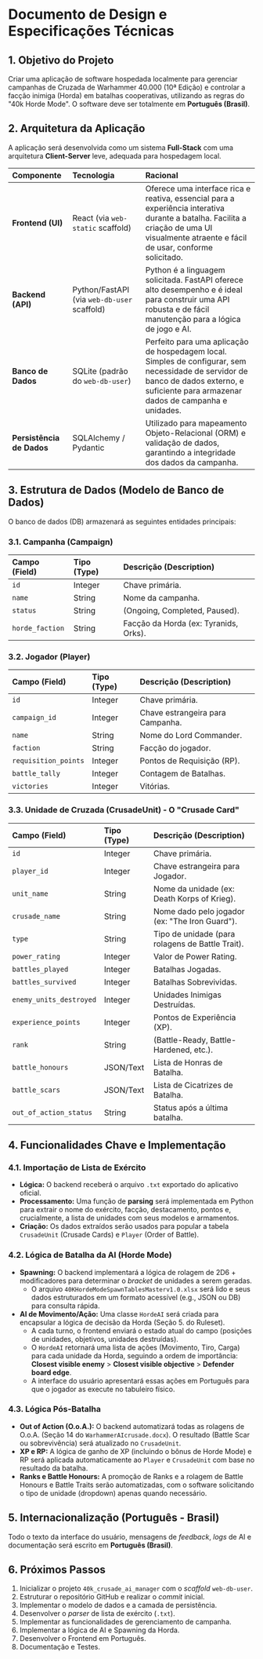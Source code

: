 # Documento de Design e Especificações Técnicas

## 1. Objetivo do Projeto

Criar uma aplicação de software hospedada localmente para gerenciar campanhas de Cruzada de Warhammer 40.000 (10ª Edição) e controlar a facção inimiga (Horda) em batalhas cooperativas, utilizando as regras do "40k Horde Mode". O software deve ser totalmente em **Português (Brasil)**.

## 2. Arquitetura da Aplicação

A aplicação será desenvolvida como um sistema **Full-Stack** com uma arquitetura **Client-Server** leve, adequada para hospedagem local.

| Componente | Tecnologia | Racional |
| :--- | :--- | :--- |
| **Frontend (UI)** | React (via `web-static` scaffold) | Oferece uma interface rica e reativa, essencial para a experiência interativa durante a batalha. Facilita a criação de uma UI visualmente atraente e fácil de usar, conforme solicitado. |
| **Backend (API)** | Python/FastAPI (via `web-db-user` scaffold) | Python é a linguagem solicitada. FastAPI oferece alto desempenho e é ideal para construir uma API robusta e de fácil manutenção para a lógica de jogo e AI. |
| **Banco de Dados** | SQLite (padrão do `web-db-user`) | Perfeito para uma aplicação de hospedagem local. Simples de configurar, sem necessidade de servidor de banco de dados externo, e suficiente para armazenar dados de campanha e unidades. |
| **Persistência de Dados** | SQLAlchemy / Pydantic | Utilizado para mapeamento Objeto-Relacional (ORM) e validação de dados, garantindo a integridade dos dados da campanha. |

## 3. Estrutura de Dados (Modelo de Banco de Dados)

O banco de dados (DB) armazenará as seguintes entidades principais:

### 3.1. Campanha (Campaign)
| Campo (Field) | Tipo (Type) | Descrição (Description) |
| :--- | :--- | :--- |
| `id` | Integer | Chave primária. |
| `name` | String | Nome da campanha. |
| `status` | String | (Ongoing, Completed, Paused). |
| `horde_faction` | String | Facção da Horda (ex: Tyranids, Orks). |

### 3.2. Jogador (Player)
| Campo (Field) | Tipo (Type) | Descrição (Description) |
| :--- | :--- | :--- |
| `id` | Integer | Chave primária. |
| `campaign_id` | Integer | Chave estrangeira para Campanha. |
| `name` | String | Nome do Lord Commander. |
| `faction` | String | Facção do jogador. |
| `requisition_points` | Integer | Pontos de Requisição (RP). |
| `battle_tally` | Integer | Contagem de Batalhas. |
| `victories` | Integer | Vitórias. |

### 3.3. Unidade de Cruzada (CrusadeUnit) - O "Crusade Card"
| Campo (Field) | Tipo (Type) | Descrição (Description) |
| :--- | :--- | :--- |
| `id` | Integer | Chave primária. |
| `player_id` | Integer | Chave estrangeira para Jogador. |
| `unit_name` | String | Nome da unidade (ex: Death Korps of Krieg). |
| `crusade_name` | String | Nome dado pelo jogador (ex: "The Iron Guard"). |
| `type` | String | Tipo de unidade (para rolagens de Battle Trait). |
| `power_rating` | Integer | Valor de Power Rating. |
| `battles_played` | Integer | Batalhas Jogadas. |
| `battles_survived` | Integer | Batalhas Sobrevividas. |
| `enemy_units_destroyed` | Integer | Unidades Inimigas Destruídas. |
| `experience_points` | Integer | Pontos de Experiência (XP). |
| `rank` | String | (Battle-Ready, Battle-Hardened, etc.). |
| `battle_honours` | JSON/Text | Lista de Honras de Batalha. |
| `battle_scars` | JSON/Text | Lista de Cicatrizes de Batalha. |
| `out_of_action_status` | String | Status após a última batalha. |

## 4. Funcionalidades Chave e Implementação

### 4.1. Importação de Lista de Exército
*   **Lógica:** O backend receberá o arquivo `.txt` exportado do aplicativo oficial.
*   **Processamento:** Uma função de **parsing** será implementada em Python para extrair o nome do exército, facção, destacamento, pontos e, crucialmente, a lista de unidades com seus modelos e armamentos.
*   **Criação:** Os dados extraídos serão usados para popular a tabela `CrusadeUnit` (Crusade Cards) e `Player` (Order of Battle).

### 4.2. Lógica de Batalha da AI (Horde Mode)
*   **Spawning:** O backend implementará a lógica de rolagem de 2D6 + modificadores para determinar o *bracket* de unidades a serem geradas.
    *   O arquivo `40KHordeModeSpawnTablesMasterv1.0.xlsx` será lido e seus dados estruturados em um formato acessível (e.g., JSON ou DB) para consulta rápida.
*   **AI de Movimento/Ação:** Uma classe `HordeAI` será criada para encapsular a lógica de decisão da Horda (Seção 5. do Ruleset).
    *   A cada turno, o frontend enviará o estado atual do campo (posições de unidades, objetivos, unidades destruídas).
    *   O `HordeAI` retornará uma lista de ações (Movimento, Tiro, Carga) para cada unidade da Horda, seguindo a ordem de importância: **Closest visible enemy** > **Closest visible objective** > **Defender board edge**.
    *   A interface do usuário apresentará essas ações em Português para que o jogador as execute no tabuleiro físico.

### 4.3. Lógica Pós-Batalha
*   **Out of Action (O.o.A.):** O backend automatizará todas as rolagens de O.o.A. (Seção 14 do `WarhammerAIcrusade.docx`). O resultado (Battle Scar ou sobrevivência) será atualizado no `CrusadeUnit`.
*   **XP e RP:** A lógica de ganho de XP (incluindo o bônus de Horde Mode) e RP será aplicada automaticamente ao `Player` e `CrusadeUnit` com base no resultado da batalha.
*   **Ranks e Battle Honours:** A promoção de Ranks e a rolagem de Battle Honours e Battle Traits serão automatizadas, com o software solicitando o tipo de unidade (dropdown) apenas quando necessário.

## 5. Internacionalização (Português - Brasil)

Todo o texto da interface do usuário, mensagens de *feedback*, *logs* de AI e documentação será escrito em **Português (Brasil)**.

## 6. Próximos Passos

1.  Inicializar o projeto `40k_crusade_ai_manager` com o *scaffold* `web-db-user`.
2.  Estruturar o repositório GitHub e realizar o *commit* inicial.
3.  Implementar o modelo de dados e a camada de persistência.
4.  Desenvolver o *parser* de lista de exército (`.txt`).
5.  Implementar as funcionalidades de gerenciamento de campanha.
6.  Implementar a lógica de AI e Spawning da Horda.
7.  Desenvolver o Frontend em Português.
8.  Documentação e Testes.
